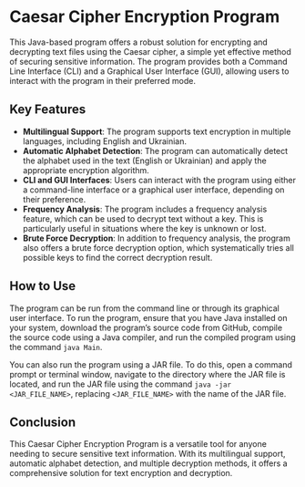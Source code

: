 # Caesar Cipher Encryption Program

This Java-based program offers a robust solution for encrypting and decrypting text files using the Caesar cipher, a simple yet effective method of securing sensitive information. The program provides both a Command Line Interface (CLI) and a Graphical User Interface (GUI), allowing users to interact with the program in their preferred mode.

## Key Features

- **Multilingual Support**: The program supports text encryption in multiple languages, including English and Ukrainian.
- **Automatic Alphabet Detection**: The program can automatically detect the alphabet used in the text (English or Ukrainian) and apply the appropriate encryption algorithm.
- **CLI and GUI Interfaces**: Users can interact with the program using either a command-line interface or a graphical user interface, depending on their preference.
- **Frequency Analysis**: The program includes a frequency analysis feature, which can be used to decrypt text without a key. This is particularly useful in situations where the key is unknown or lost.
- **Brute Force Decryption**: In addition to frequency analysis, the program also offers a brute force decryption option, which systematically tries all possible keys to find the correct decryption result.

## How to Use
The program can be run from the command line or through its graphical user interface. To run the program, ensure that you have Java installed on your system, download the program’s source code from GitHub, compile the source code using a Java compiler, and run the compiled program using the command `java Main`.

You can also run the program using a JAR file. To do this, open a command prompt or terminal window, navigate to the directory where the JAR file is located, and run the JAR file using the command `java -jar <JAR_FILE_NAME>`, replacing `<JAR_FILE_NAME>` with the name of the JAR file.

## Conclusion

This Caesar Cipher Encryption Program is a versatile tool for anyone needing to secure sensitive text information. With its multilingual support, automatic alphabet detection, and multiple decryption methods, it offers a comprehensive solution for text encryption and decryption.
